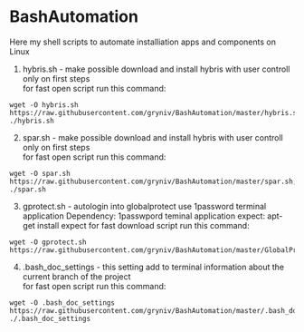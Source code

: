 # BashAutomation

Here my shell scripts to automate installiation apps and components on Linux

1. hybris.sh - make possible download and install hybris with user controll only on first steps <br />
for fast open script run this command:
```
wget -O hybris.sh https://raw.githubusercontent.com/gryniv/BashAutomation/master/hybris.sh;. ./hybris.sh
```

2. spar.sh - make possible download and install hybris with user controll only on first steps <br />
for fast open script run this command:
```
wget -O spar.sh https://raw.githubusercontent.com/gryniv/BashAutomation/master/spar.sh;. ./spar.sh
```

3. gprotect.sh - autologin into globalprotect use 1password terminal application
Dependency:
1passwpord teminal application
expect:
apt-get install expect
for fast download script run this command:
```
wget -O gprotect.sh https://raw.githubusercontent.com/gryniv/BashAutomation/master/GlobalProtectAutologin/globalprotect.sh
```

4. .bash_doc_settings - this setting add to terminal information about the current branch of the project<br />
for fast open script run this command:
```
wget -O .bash_doc_settings https://raw.githubusercontent.com/gryniv/BashAutomation/master/.bash_doc_settings;. ./.bash_doc_settings
```

